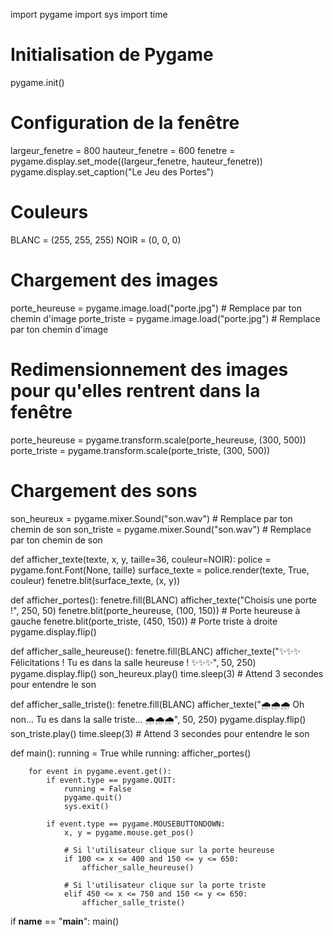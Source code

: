 import pygame
import sys
import time

# Initialisation de Pygame
pygame.init()

# Configuration de la fenêtre
largeur_fenetre = 800
hauteur_fenetre = 600
fenetre = pygame.display.set_mode((largeur_fenetre, hauteur_fenetre))
pygame.display.set_caption("Le Jeu des Portes")

# Couleurs
BLANC = (255, 255, 255)
NOIR = (0, 0, 0)

# Chargement des images
porte_heureuse = pygame.image.load("porte.jpg")  # Remplace par ton chemin d'image
porte_triste = pygame.image.load("porte.jpg")      # Remplace par ton chemin d'image

# Redimensionnement des images pour qu'elles rentrent dans la fenêtre
porte_heureuse = pygame.transform.scale(porte_heureuse, (300, 500))
porte_triste = pygame.transform.scale(porte_triste, (300, 500))

# Chargement des sons
son_heureux = pygame.mixer.Sound("son.wav")  # Remplace par ton chemin de son
son_triste = pygame.mixer.Sound("son.wav")    # Remplace par ton chemin de son

def afficher_texte(texte, x, y, taille=36, couleur=NOIR):
    police = pygame.font.Font(None, taille)
    surface_texte = police.render(texte, True, couleur)
    fenetre.blit(surface_texte, (x, y))

def afficher_portes():
    fenetre.fill(BLANC)
    afficher_texte("Choisis une porte !", 250, 50)
    fenetre.blit(porte_heureuse, (100, 150))  # Porte heureuse à gauche
    fenetre.blit(porte_triste, (450, 150))   # Porte triste à droite
    pygame.display.flip()

def afficher_salle_heureuse():
    fenetre.fill(BLANC)
    afficher_texte("✨✨✨ Félicitations ! Tu es dans la salle heureuse ! ✨✨✨", 50, 250)
    pygame.display.flip()
    son_heureux.play()
    time.sleep(3)  # Attend 3 secondes pour entendre le son

def afficher_salle_triste():
    fenetre.fill(BLANC)
    afficher_texte("🌧️🌧️🌧️ Oh non... Tu es dans la salle triste... 🌧️🌧️🌧️", 50, 250)
    pygame.display.flip()
    son_triste.play()
    time.sleep(3)  # Attend 3 secondes pour entendre le son

def main():
    running = True
    while running:
        afficher_portes()

        for event in pygame.event.get():
            if event.type == pygame.QUIT:
                running = False
                pygame.quit()
                sys.exit()

            if event.type == pygame.MOUSEBUTTONDOWN:
                x, y = pygame.mouse.get_pos()

                # Si l'utilisateur clique sur la porte heureuse
                if 100 <= x <= 400 and 150 <= y <= 650:
                    afficher_salle_heureuse()

                # Si l'utilisateur clique sur la porte triste
                elif 450 <= x <= 750 and 150 <= y <= 650:
                    afficher_salle_triste()

if __name__ == "__main__":
    main()
